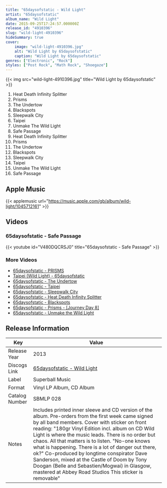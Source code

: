 ```yaml
---
title: "65daysofstatic - Wild Light"
artist: "65daysofstatic"
album_name: "Wild Light"
date: 2015-09-25T17:24:57.000000Z
release_id: "4910396"
slug: "wild-light-4910396"
hideSummary: true
cover:
    image: "wild-light-4910396.jpg"
    alt: "Wild Light by 65daysofstatic"
    caption: "Wild Light by 65daysofstatic"
genres: ["Electronic", "Rock"]
styles: ["Post Rock", "Math Rock", "Shoegaze"]
---
```


{{< img src="wild-light-4910396.jpg" title="Wild Light by 65daysofstatic" >}}

<!-- section break -->

1. Heat Death Infinity Splitter 
2. Prisms
3. The Undertow 
4. Blackspots
5. Sleepwalk City 
6. Taipei 
7. Unmake The Wild Light 
8. Safe Passage 
9. Heat Death Infinity Splitter
10. Prisms
11. The Undertow
12. Blackspots
13. Sleepwalk City
14. Taipei
15. Unmake The Wild Light
16. Safe Passage

<!-- section break -->




## Apple Music
{{< applemusic url="https://music.apple.com/gb/album/wild-light/1045712161" >}}





## Videos
### 65daysofstatic - Safe Passage
{{< youtube id="V480DQCRSJ0" title="65daysofstatic - Safe Passage" >}}<br>

### More Videos

- [65daysofstatic - PRISMS](https://www.youtube.com/watch?v=geMmsM43N4Y)
- [Taipei (Wild Light) - 65daysofstatic](https://www.youtube.com/watch?v=eH8NAUum0Tk)
- [65daysofstatic - The Undertow](https://www.youtube.com/watch?v=8JdO4yg0_8U)
- [65daysofstatic - Taipei](https://www.youtube.com/watch?v=QE5A2Y-MTJ8)
- [65daysofstatic - Sleepwalk City](https://www.youtube.com/watch?v=N67mw_1Iz-A)
- [65daysofstatic - Heat Death Infinity Splitter](https://www.youtube.com/watch?v=WGuHD3dIOWg)
- [65daysofstatic - Blackspots](https://www.youtube.com/watch?v=GxLneEgGYm8)
- [65daysofstatic - Prisms - [Journey Day 8]](https://www.youtube.com/watch?v=8LvxtskPltE)
- [65daysofstatic - Unmake the Wild Light](https://www.youtube.com/watch?v=XUufXQm3NqI)


## Release Information
|  Key           | Value                                                |
| ---------------| ---------------------------------------------------- |
| Release Year   | 2013                                   |
| Discogs Link   | [65daysofstatic - Wild Light](https://www.discogs.com/release/4910396-65daysofstatic-Wild-Light) |
| Label          | Superball Music |
| Format         | Vinyl LP Album, CD Album |
| Catalog Number | SBMLP 028 |
| Notes | Includes printed inner sleeve and CD version of the album. Pre-orders from the first week came signed by all band members.  Cover with sticker on front reading:  "180gr Vinyl Edition incl. album on CD  Wild Light is where the music leads. There is no order but chaos. All that matters is to listen.  "No-one knows what is happening. There is a lot of danger out there, ok?"  Co-produced by longtime conspirator Dave Sanderson, mixed at the Castle of Doom by Tony Doogan (Belle and Sebastien/Mogwai) in Glasgow, mastered at Abbey Road Studios  This sticker is removable" |